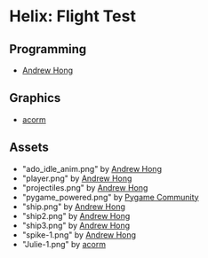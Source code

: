 # Helix: Flight Test
## Programming
 - [Andrew Hong](http://github.com/novialriptide)

## Graphics
 - [acorm]()

## Assets
 - "ado_idle_anim.png" by [Andrew Hong](http://github.com/novialriptide)
 - "player.png" by [Andrew Hong](http://github.com/novialriptide)
 - "projectiles.png" by [Andrew Hong](http://github.com/novialriptide)
 - "pygame_powered.png" by [Pygame Community](http://github.com/pygame/pygame)
 - "ship.png" by [Andrew Hong](http://github.com/novialriptide)
 - "ship2.png" by [Andrew Hong](http://github.com/novialriptide)
 - "ship3.png" by [Andrew Hong](http://github.com/novialriptide)
 - "spike-1.png" by [Andrew Hong](http://github.com/novialriptide)
 - "Julie-1.png" by [acorm]()
